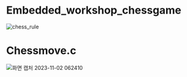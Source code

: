 # Embedded_workshop_chessgame



![chess_rule](https://github.com/kinsy3015/Embedded_DevelopBoard_Chessgame/assets/62363841/e4312783-0f39-4030-b171-5d5aa99d3866)


# Chessmove.c

![화면 캡처 2023-11-02 062410](https://github.com/kinsy3015/Embedded_DevelopBoard_Chessgame/assets/62363841/d97a239e-3494-41e8-90e2-569cbda3b1cb)
